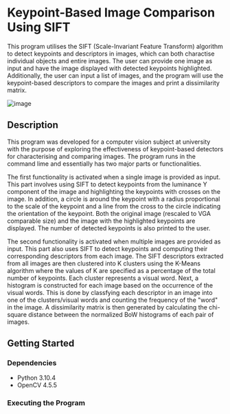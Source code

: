 # Keypoint-Based Image Comparison Using SIFT
This program utilises the SIFT (Scale-Invariant Feature Transform) algorithm to detect keypoints and descriptors in images, which can both charactise individual objects and entire images. The user can provide one image as input and have the image displayed with detected keypoints highlighted. Additionally, the user can input a list of images, and the program will use the keypoint-based descriptors to compare the images and print a dissimilarity matrix.

![image](https://user-images.githubusercontent.com/41973043/210826627-00b99127-5d9c-4d91-95a3-05e316ba609f.png)

## Description
This program was developed for a computer vision subject at university with the purpose of exploring the effectiveness of keypoint-based detectors for characterising and comparing images. The program runs in the command lime and essentially has two major parts or functionalities. 

The first functionality is activated when a single image is provided as input. This part involves using SIFT to detect keypoints from the luminance Y component of the image and highlighting the keypoints with crosses on the image. In addition, a circle is around the keypoint with a radius proportional to the scale of the keypoint and a line from the cross to the circle indicating the orientation of the keypoint. Both the original image (rescaled to VGA comparable size) and the image with the highlighted keypoints are displayed. The number of detected keypoints is also printed to the user.

The second functionality is activated when multiple images are provided as input. This part also uses SIFT to detect keypoints and computing their corresponding descriptors from each image. The SIFT descriptors extracted from all images are then clustered into K clusters using the K-Means algorithm where the values of K are specified as a percentage of the total number of keypoints. Each cluster represents a visual word. Next, a histogram is constructed for each image based on the occurrence of the visual words. This is done by classfying each descriptor in an image into one of the clusters/visual words and counting the frequency of the "word" in the image. A dissimilarity matrix is then generated by calculating the chi-square distance between the normalized BoW histograms of each pair of images.

## Getting Started
### Dependencies 
- Python 3.10.4
- OpenCV 4.5.5

### Executing the Program
